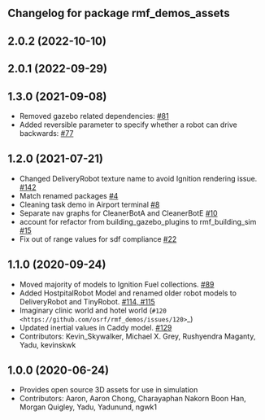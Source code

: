 ## Changelog for package rmf_demos_assets

2.0.2 (2022-10-10)
------------------

2.0.1 (2022-09-29)
------------------

1.3.0 (2021-09-08)
------------------
* Removed gazebo related dependencies: [#81](https://github.com/open-rmf/rmf_demos/pull/81)
* Added reversible parameter to specify whether a robot can drive backwards: [#77](https://github.com/open-rmf/rmf_demos/pull/77/files)

1.2.0 (2021-07-21)
------------------
* Changed DeliveryRobot texture name to avoid Ignition rendering issue. [#142](https://github.com/osrf/rmf_demos/pull/142)
* Match renamed packages [#4](https://github.com/open-rmf/rmf_demos/pull/4)
* Cleaning task demo in Airport terminal [#8](https://github.com/open-rmf/rmf_demos/pull/8)
* Separate nav graphs for CleanerBotA and CleanerBotE [#10](https://github.com/open-rmf/rmf_demos/pull/10)
* account for refactor from building_gazebo_plugins to rmf_building_sim [#15](https://github.com/open-rmf/rmf_demos/pull/15)
* Fix out of range values for sdf compliance [#22](https://github.com/open-rmf/rmf_demos/pull/22)

1.1.0 (2020-09-24)
------------------
* Moved majority of models to Ignition Fuel collections. [#89](https://github.com/osrf/rmf_demos/pull/89)
* Added HostpitalRobot Model and renamed older robot models to DeliveryRobot and TinyRobot. [#114, #115](https://github.com/osrf/rmf_demos/pull/114)
* Imaginary clinic world and hotel world (`#120 <https://github.com/osrf/rmf_demos/issues/120>`_)
* Updated inertial values in Caddy model. [#129](https://github.com/osrf/rmf_demos/pull/129)
* Contributors: Kevin_Skywalker, Michael X. Grey, Rushyendra Maganty, Yadu, kevinskwk

1.0.0 (2020-06-24)
------------------
* Provides open source 3D assets for use in simulation
* Contributors: Aaron, Aaron Chong, Charayaphan Nakorn Boon Han, Morgan Quigley, Yadu, Yadunund, ngwk1
